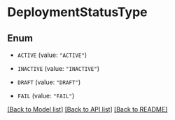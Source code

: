 # DeploymentStatusType

## Enum


* `ACTIVE` (value: `"ACTIVE"`)

* `INACTIVE` (value: `"INACTIVE"`)

* `DRAFT` (value: `"DRAFT"`)

* `FAIL` (value: `"FAIL"`)


[[Back to Model list]](../README.md#documentation-for-models) [[Back to API list]](../README.md#documentation-for-api-endpoints) [[Back to README]](../README.md)


